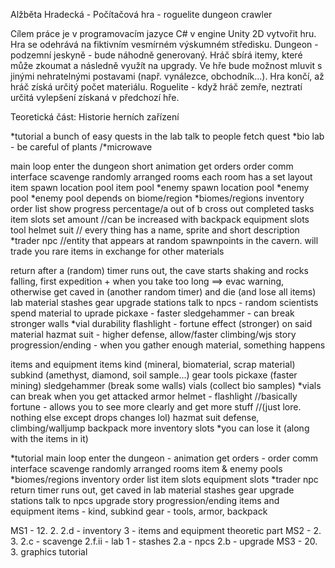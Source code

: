 Alžběta Hradecká - Počítačová hra - roguelite dungeon crawler

Cílem práce je v programovacím jazyce C# v engine Unity 2D vytvořit hru. Hra se odehrává na fiktivním vesmírném výskumném středisku. Dungeon - podzemní jeskyně - bude náhodně generovaný. Hráč sbírá itemy, které může zkoumat a následně využít na upgrady. Ve hře bude možnost mluvit s jinými nehratelnými postavami (např. vynálezce, obchodník...). Hra končí, až hráč získá určitý počet materiálu. Roguelite - když hráč zemře, neztratí určitá vylepšení získaná v předchozí hře.

Teoretická část: Historie herních zařízení

*tutorial
a bunch of easy quests in the lab
talk to people
fetch quest
*bio lab - be careful of plants
/*microwave

main loop
enter the dungeon
short animation
get orders
order comm interface
scavenge
randomly arranged rooms
each room has a set layout
item spawn location pool
item pool
*enemy spawn location pool
*enemy pool
*enemy pool depends on biome/region
*biomes/regions
inventory
order list
show progress percentage/a out of b
cross out completed tasks
item slots
set amount
//can be increased with backpack
equipment slots
tool
helmet
suit
// every thing has  a name, sprite and short description
*trader npc
//entity that appears at random spawnpoints in the cavern. will trade you rare items in exchange for other materials







return
after a (random) timer runs out, the cave starts shaking and rocks falling, first expedition + when you take too long ==> evac warning, otherwise get caved in (another random timer) and die (and lose all items)
lab
material stashes
gear upgrade stations
talk to npcs - random scientists
spend material to uprade
pickaxe - faster
sledgehammer - can break stronger walls
*vial durability
flashlight - fortune effect (stronger) on said material
hazmat suit - higher defense, allow/faster climbing/wjs
story progression/ending - when you gather enough material, something happens

items and equipment
items
kind (mineral, biomaterial, scrap material)
subkind (amethyst, diamond, soil sample...)
gear
tools
pickaxe (faster mining)
sledgehammer (break some walls)
vials (collect bio samples)
*vials can break when you get attacked
armor
helmet - flashlight
//basically fortune - allows you to see more clearly and get more stuff
//(just lore. nothing else except drops changes lol)
hazmat suit
defense, climbing/walljump
backpack
more inventory slots
*you can lose it (along with the items in it)





*tutorial
main loop
enter the dungeon - animation
get orders - order comm interface
scavenge
randomly arranged rooms
item & enemy pools
*biomes/regions
inventory
order list
item slots
equipment slots
*trader npc
return
timer runs out, get caved in
lab
material stashes
gear upgrade stations
talk to npcs
upgrade
story progression/ending
items and equipment 
items - kind, subkind
gear - tools, armor, backpack



MS1 - 12. 2.
2.d - inventory
3 - items and equipment
theoretic part
MS2 - 2. 3.
2.c - scavenge
2.f.ii - lab
1 - stashes
2.a - npcs
2.b - upgrade
MS3 - 20. 3.
graphics
tutorial
